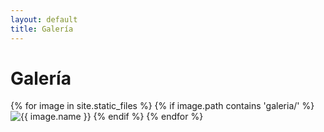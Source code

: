 ```yaml
---
layout: default
title: Galería
---
```


<head>
  <link rel="stylesheet" href="{{ '/styles.css' | relative_url }}">
</head>

<h1>Galería</h1>

<div class="gallery">
  {% for image in site.static_files %}
    {% if image.path contains 'galeria/' %}
      <img src="{{ site.baseurl }}/{{ image.path }}" alt="{{ image.name }}" class="fixed-width">
    {% endif %}
  {% endfor %}
</div>
